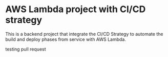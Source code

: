 # AWS Lambda project with CI/CD strategy

This is a backend project that integrate the CI/CD Strategy to automate the build and deploy phases from service with AWS Lambda.


testing pull request
